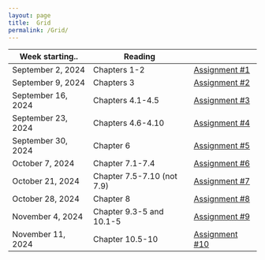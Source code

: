 ```yaml
---
layout: page
title:  Grid
permalink: /Grid/
---
```


|Week starting..   | Reading | |
|------------------|-------------------------------------------------------------------------------------------------------------------------------|---------------------------|
| September 2, 2024 | Chapters 1-2 | [Assignment #1](/PhysH308/assignments/wk1) |
| September 9, 2024 | Chapters 3 | [Assignment #2](/PhysH308/assignments/wk2) |
| September 16, 2024 | Chapters 4.1-4.5 | [Assignment #3](/PhysH308/assignments/wk3) |
| September 23, 2024 | Chapters 4.6-4.10 | [Assignment #4](/PhysH308/assignments/wk4) |
| September 30, 2024 | Chapter 6 | [Assignment #5](/PhysH308/assignments/wk5) |
| October 7, 2024 | Chapter 7.1-7.4 | [Assignment #6](/PhysH308/assignments/wk6) |
| October 21, 2024 | Chapter 7.5-7.10 (not 7.9) | [Assignment #7](/PhysH308/assignments/wk7) |
| October 28, 2024 | Chapter 8 | [Assignment #8](/PhysH308/assignments/wk8) |
| November 4, 2024 | Chapter 9.3-5 and 10.1-5 | [Assignment #9](/PhysH308/assignments/wk9) |
| November 11, 2024 | Chapter 10.5-10 | [Assignment #10](/PhysH308/assignments/wk10) |
